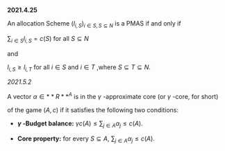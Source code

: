 **2021.4.25**

An allocation Scheme $(l_{i,S})_{i \in S,S \subseteq N}$ is a PMAS if and only if 

$\sum_{i \in S}{l_{i,S} = c(S)}$ for all $S \subseteq N$

and  

$l_{i,S} \geq l_{i,T}$ for all $i \in S$ and $i \in T$ ,where $S \subseteq T \subseteq N$.

*2021.5.2*

A vector $\alpha \in **R**^{A}$ is in the $\gamma$ -approximate core (or $\gamma$ -core, for short) 

of the game $(A,c)$ if it satisfies the following two conditions:

+ **$\gamma$ -Budget balance:** $\gamma c(A) \leq \sum_{j \in A}{\alpha_{j}}\leq c(A)$.

+ **Core property:** for every $S \subseteq A$, $\sum_{j \in A}{\alpha_{j}}\leq c(A)$.
